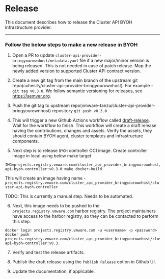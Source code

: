 # Release
This document describes how to release the Cluster API BYOH infrastructure provider.

---
### Follow the below steps to make a new release in BYOH
1. Open a PR to update `cluster-api-provider-bringyourownhost/metadata.yaml` file if a new major/minor version is being released. This is not needed in case of patch release. Map the newly added version to supported Cluster API contract version.

2. Create a new git tag from the main branch of the upstream git repo(cohesity/cluster-api-provider-bringyourownhost). For example - `git tag v0.3.0`. We follow semantic versioning for releases, see https://semver.org.

3. Push the git tag to upstream repo(vmware-tanzu/cluster-api-provider-bringyourownhost) repository
`git push v0.3.0`

4. This will trigger a new Github Actions workflow called [draft-release](https://github.com/cohesity/cluster-api-provider-bringyourownhost/actions/workflows/draft-release.yaml). Wait for the workflow to finish. This workflow will create a draft release having the contributions, changes and assets. Verify the assets, they should contain BYOH agent, cluster templates and infrastructure components.

5. Next step is to release `BYOH` controller OCI image.  Create controller image in local using below make target
```shell
IMG=projects.registry.vmware.com/cluster_api_provider_bringyourownhost/cluster-api-byoh-controller:v0.3.0 make docker-build
```
   This will create an image having name - `projects.registry.vmware.com/cluster_api_provider_bringyourownhost/cluster-api-byoh-controller`

   TODO: This is currently a manual step. Needs to be automated.

6. Next, this image needs to be pushed to the `projects.registry.vmware.com` harbor registry. The project maintainers have access to the harbor registry, so they can be contacted to perform this step.

```shell
docker login projects.registry.vmware.com -u <username> -p <password>
docker push projects.registry.vmware.com/cluster_api_provider_bringyourownhost/cluster-api-byoh-controller:v0.3.
```

7. Verify and test the release artifacts.

8. Publish the draft release using the `Publish Release` option in Github UI.

9. Update the documentation, if applicable.
